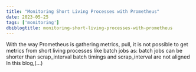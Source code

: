 ```yaml
---
title: "Monitoring Short Living Processes with Prometheus"
date: 2023-05-25
tags: ['monitoring']
dbiblogtitle: monitoring-short-living-processes-with-prometheus
---
```

With the way Prometheus is gathering metrics, pull, it is not possible to get metrics from short living processes like batch jobs as: batch jobs can be shorter than scrap_interval batch timings and scrap_interval are not aligned In this blog,(…)
